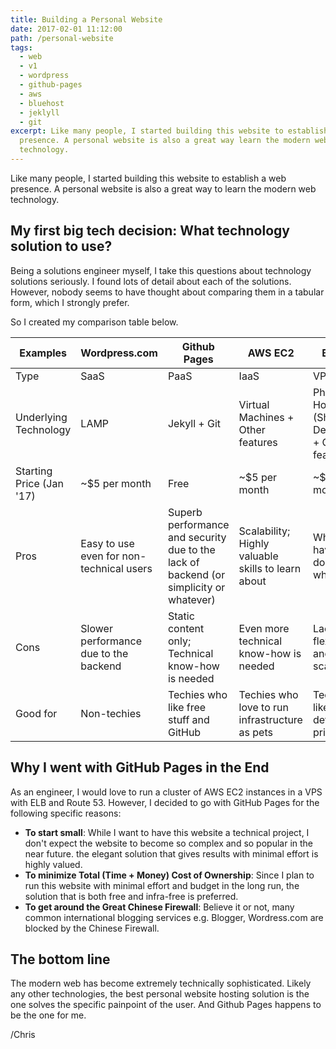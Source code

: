 ```yaml
---
title: Building a Personal Website
date: 2017-02-01 11:12:00
path: /personal-website
tags:
  - web
  - v1
  - wordpress
  - github-pages
  - aws
  - bluehost
  - jeklyll
  - git
excerpt: Like many people, I started building this website to establish a web
  presence. A personal website is also a great way learn the modern web
  technology.
---
```

Like many people, I started building this website to establish a web presence.
A personal website is also a great way to learn the modern web technology.

## My first big tech decision: What technology solution to use?

Being a solutions engineer myself, I take this questions about technology solutions seriously. I found lots of detail about each of the solutions. However, nobody seems to have thought about comparing them in a tabular form, which I strongly prefer.

So I created my comparison table below.

| Examples                 | **Wordpress.com**                        | **Github Pages**                                                                       | **AWS EC2**                                        | **Bluehost**                                         |
| ------------------------ | ---------------------------------------- | -------------------------------------------------------------------------------------- | -------------------------------------------------- | ---------------------------------------------------- |
| Type                     | SaaS                                     | PaaS                                                                                   | IaaS                                               | VPS                                                  |
| Underlying Technology    | LAMP                                     | Jekyll + Git                                                                           | Virtual Machines + Other features                  | Physical Host (Shared or Dedicated) + Other features |
| Starting Price (Jan '17) | ~$5 per month                            | Free                                                                                   | ~$5 per month                                      | ~$5 per month                                        |
| Pros                     | Easy to use even for non-technical users | Superb performance and security due to the lack of backend (or simplicity or whatever) | Scalability; Highly valuable skills to learn about | What people have been doing all this while           |
| Cons                     | Slower performance due to the backend    | Static content only;  Technical know-how is needed                                     | Even more technical know-how is needed             | Lack of flexibility and scalability                  |
| Good for                 | Non-techies                              | Techies who like free stuff and GitHub                                                 | Techies who  love to run infrastructure as pets    | Techies who like deterministic pricing               |

## Why I went with GitHub Pages in the End

As an engineer, I would love to run a cluster of AWS EC2 instances in a VPS with ELB and Route 53. However, I decided to go with GitHub Pages for the following specific reasons:

* **To start small**: While I want to have this website a technical project, I don't expect the website to become so complex and so popular in the near future. the elegant solution that gives results with minimal effort is highly valued.
* **To minimize Total (Time + Money) Cost of Ownership**: Since I plan to run this website with minimal effort and budget in the long run, the solution that is both free and infra-free is preferred.
* **To get around the Great Chinese Firewall**: Believe it or not, many common international blogging services e.g. Blogger, Wordress.com are blocked by the Chinese Firewall.

## The bottom line

The modern web has become extremely technically sophisticated. Likely any other technologies, the best personal website hosting solution is the one solves the specific painpoint of the user. And Github Pages happens to be the one for me.

/Chris